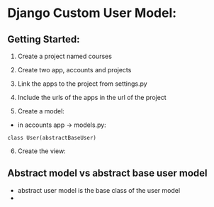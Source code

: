 # Django Custom User Model:

## Getting Started:
1.  Create a project named courses
2.  Create two app, accounts and projects
3.  Link the apps to the project from settings.py
4.  Include the urls of the apps in the url of the project

5.  Create a model:
   * in accounts app -> models.py:
  ```
  class User(abstractBaseUser)
  ```

6. Create the view:
   


##  Abstract model vs abstract base user model
* abstract user model is the base class of the user model
* 
  